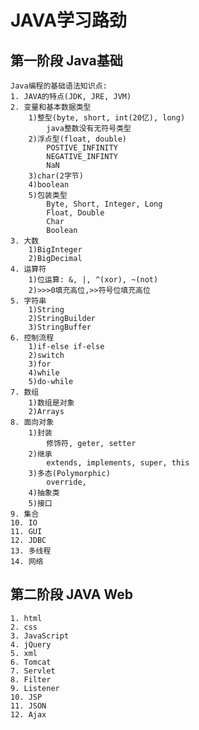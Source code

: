 # JAVA学习路劲

## 第一阶段 Java基础

    Java编程的基础语法知识点:
    1. JAVA的特点(JDK, JRE, JVM)
    2. 变量和基本数据类型
        1)整型(byte, short, int(20亿), long)
            java整数没有无符号类型
        2)浮点型(float, double)
            POSTIVE_INFINITY
            NEGATIVE_INFINTY
            NaN
        3)char(2字节)
        4)boolean
        5)包装类型
            Byte, Short, Integer, Long
            Float, Double
            Char
            Boolean
    3. 大数
        1)BigInteger
        2)BigDecimal
    4. 运算符
        1)位运算: &, |, ^(xor), ~(not)
        2)>>>0填充高位,>>符号位填充高位
    5. 字符串
        1)String
        2)StringBuilder
        3)StringBuffer
    6. 控制流程
        1)if-else if-else
        2)switch
        3)for
        4)while
        5)do-while
    7. 数组
        1)数组是对象
        2)Arrays
    8. 面向对象
        1)封装
            修饰符, geter, setter
        2)继承
            extends, implements, super, this
        3)多态(Polymorphic)
            override,
        4)抽象类
        5)接口
    9. 集合
    10. IO
    11. GUI
    12. JDBC
    13. 多线程
    14. 网络

## 第二阶段 JAVA Web

    1. html
    2. css
    3. JavaScript
    4. jQuery
    5. xml
    6. Tomcat
    7. Servlet
    8. Filter
    9. Listener
    10. JSP
    11. JSON
    12. Ajax
